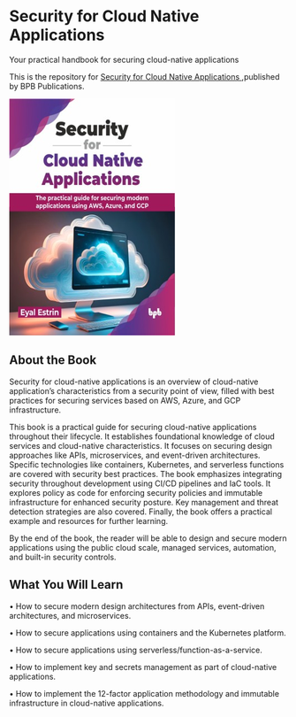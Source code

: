 # Security for Cloud Native Applications

Your practical handbook for securing cloud-native applications

This is the repository for [Security for Cloud Native Applications
](https://bpbonline.com/products/security-for-cloud-native-applications?variant=43340846891208),published by BPB Publications.

<img src="9789355518903.jpg">

## About the Book
Security for cloud-native applications is an overview of cloud-native application’s characteristics from a security point of view, filled with best practices for securing services based on AWS, Azure, and GCP infrastructure.

This book is a practical guide for securing cloud-native applications throughout their lifecycle. It establishes foundational knowledge of cloud services and cloud-native characteristics. It focuses on securing design approaches like APIs, microservices, and event-driven architectures. Specific technologies like containers, Kubernetes, and serverless functions are covered with security best practices. The book emphasizes integrating security throughout development using CI/CD pipelines and IaC tools. It explores policy as code for enforcing security policies and immutable infrastructure for enhanced security posture. Key management and threat detection strategies are also covered. Finally, the book offers a practical example and resources for further learning.

By the end of the book, the reader will be able to design and secure modern applications using the public cloud scale, managed services, automation, and built-in security controls.

## What You Will Learn
• How to secure modern design architectures from APIs, event-driven architectures, and microservices.

• How to secure applications using containers and the Kubernetes platform.

• How to secure applications using serverless/function-as-a-service.

• How to implement key and secrets management as part of cloud-native applications.

• How to implement the 12-factor application methodology and immutable infrastructure in cloud-native applications.
